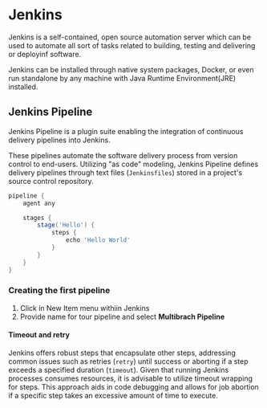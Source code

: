 # Jenkins
Jenkins is a self-contained, open source automation server which can be used to automate all sort of tasks related to building, testing and delivering or deployinf software.

Jenkins can be installed through native system packages, Docker, or even run standalone by any machine with Java Runtime Environment(JRE) installed.

## Jenkins Pipeline
Jenkins Pipeline is a plugin suite enabling the integration of continuous delivery pipelines into Jenkins. 

These pipelines automate the software delivery process from version control to end-users. Utilizing "as code" modeling, Jenkins Pipeline defines delivery pipelines through text files (`Jenkinsfiles`) stored in a project's source control repository.

```groovy
pipeline {
    agent any

    stages {
        stage('Hello') {
            steps {
                echo 'Hello World'
            }
        }
    }
}
```
### Creating the first pipeline
1. Click in New Item menu withiin Jenkins
2. Provide name for tour pipeline and select **Multibrach Pipeline**

#### Timeout and retry
Jenkins offers robust steps that encapsulate other steps, addressing common issues such as retries (`retry`) until success or aborting if a step exceeds a specified duration (`timeout`). Given that running Jenkins processes consumes resources, it is advisable to utilize timeout wrapping for steps. This approach aids in code debugging and allows for job abortion if a specific step takes an excessive amount of time to execute.
